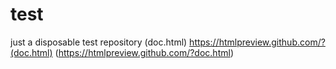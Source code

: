 # test
just a disposable test repository
(doc.html)
https://htmlpreview.github.com/?(doc.html)
(https://htmlpreview.github.com/?doc.html)
